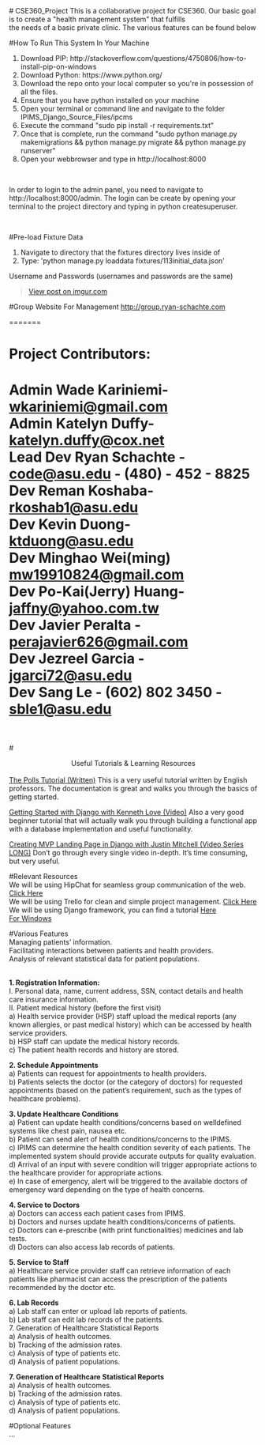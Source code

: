 <html>
<head>
# CSE360_Project
</head>

<body>
This is a collaborative project for CSE360. Our basic goal is to create a "health management system" that fulfills<br />
the needs of a basic private clinic. The various features can be found below

#How To Run This System In Your Machine<br>
<ol>
<li>Download PIP: http://stackoverflow.com/questions/4750806/how-to-install-pip-on-windows</li>
<li>Download Python: https://www.python.org/</li>
<li>Download the repo onto your local computer so you're in possession of all the files.</li>
<li>Ensure that you have python installed on your machine</li>
<li>Open your terminal or command line and navigate to the folder IPIMS_Django_Source_Files/ipcms</li>
<li>Execute the command "sudo pip install -r requirements.txt"</li>
<li>Once that is complete, run the command "sudo python manage.py makemigrations && python manage.py migrate && python manage.py runserver"</li>
<li>Open your webbrowser and type in http://localhost:8000</li>
</ol><br>

In order to login to the admin panel, you need to navigate to http://localhost:8000/admin. The login can be create by opening your terminal to the project directory and typing in python createsuperuser.

<br>

#Pre-load Fixture Data
<ol>
<li>Navigate to directory that the fixtures directory lives inside of</li>
<li>Type: 'python manage.py loaddata fixtures/113initial_data.json'</li>
</ol>

Username and Passwords (usernames and passwords are the same)<br>
<blockquote class="imgur-embed-pub" lang="en" data-id="PBl5Hcl"><a href="//imgur.com/PBl5Hcl">View post on imgur.com</a></blockquote><script async src="//s.imgur.com/min/embed.js" charset="utf-8"></script>


#Group Website For Management
<a href="http://group.ryan-schachte.com">http://group.ryan-schachte.com</a>
<br>

=======
# Project Contributors:<br />
<b>Admin</b> Wade Kariniemi- wkariniemi@gmail.com<br />
<b>Admin</b> Katelyn Duffy- katelyn.duffy@cox.net<br />
<b>Lead Dev</b> Ryan Schachte - code@asu.edu - (480) - 452 - 8825<br />
<b>Dev</b> Reman Koshaba- rkoshab1@asu.edu<br />
<b>Dev</b> Kevin Duong- ktduong@asu.edu<br />
<b>Dev</b> Minghao Wei(ming) mw19910824@gmail.com<br />
<b>Dev</b> Po-Kai(Jerry) Huang- jaffny@yahoo.com.tw<br />
<b>Dev</b> Javier Peralta - perajavier626@gmail.com<br />
<b>Dev</b> Jezreel Garcia - jgarci72@asu.edu<br />
<b>Dev</b> Sang Le - (602) 802 3450 - sble1@asu.edu<br />
<br>
=======


#<center>Useful Tutorials & Learning Resources</center></br>
<a href="https://docs.djangoproject.com/en/1.8/intro/tutorial01/">The Polls Tutorial (Written)</a>
This is a very useful tutorial written by English professors. The documentation is great and walks you through the basics of getting started.

<a href="https://www.youtube.com/watch?v=KZHXjGP71kQ">Getting Started with Django with Kenneth Love (Video)</a>
Also a very good beginner tutorial that will actually walk you through building a functional app with a database implementation and useful functionality.

<a href="https://www.youtube.com/playlist?list=PLEsfXFp6DpzRcd-q4vR5qAgOZUuz8041S">Creating MVP Landing Page in Django with Justin Mitchell (Video Series LONG)</a>
Don’t go through every single video in-depth. It’s time consuming, but very useful. 

#Relevant Resources<br>
We will be using HipChat for seamless group communication of the web. <a href="https://hipchat.com">Click Here</a></br>
We will be using Trello for clean and simple project management. <a href="https://trello.com/b/YylyWZ6n">Click Here</a></br>
We will be using Django framework, you can find a tutorial <a href="https://docs.djangoproject.com/en/1.8/intro/tutorial01/">Here</a></br>
<a href="https://docs.djangoproject.com/en/1.8/howto/windows/">For Windows</a></br>

#Various Features<br />
Managing patients’ information. <br />
Facilitating interactions between patients and health providers.<br />
Analysis of relevant statistical data for patient populations.<br /><br />

<b>1. Registration Information:</b><br />
I. Personal data, name, current address, SSN, contact details
and health care insurance information.<br />
II. Patient medical history (before the first visit)<br />
  a) Health service provider (HSP) staff upload the
medical reports (any known allergies, or past medical
history) which can be accessed by health service
providers.<br />
b) HSP staff can update the medical history records.<br />
c) The patient health records and history are stored.<br />

<b>2. Schedule Appointments</b><br />
a) Patients can request for appointments to health
providers.<br />
b) Patients selects the doctor (or the category of
doctors) for requested appointments (based on
the patient’s requirement, such as the types of
healthcare problems).<br />

<b>3. Update Healthcare Conditions</b><br />
a) Patient can update health conditions/concerns based on welldefined
systems like chest pain, nausea etc. <br />
b) Patient can send alert of health conditions/concerns to the IPIMS. <br />
c) IPIMS can determine the health condition severity of each
patients. The implemented system should provide accurate
outputs for quality evaluation. <br />
d) Arrival of an input with severe condition will trigger appropriate
actions to the healthcare provider for appropriate actions. <br />
e) In case of emergency, alert will be triggered to the available
doctors of emergency ward depending on the type of health
concerns. <br />

<b>4. Service to Doctors</b> <br />
a) Doctors can access each patient cases from IPIMS. <br />
b) Doctors and nurses update health conditions/concerns of
patients. <br />
c) Doctors can e-prescribe (with print functionalities)
medicines and lab tests. <br />
d) Doctors can also access lab records of patients. <br />

<b>5. Service to Staff </b> <br />
a) Healthcare service provider staff can retrieve information of
each patients like pharmacist can access the prescription of
the patients recommended by the doctor etc. <br />

<b>6. Lab Records </b><br />
a) Lab staff can enter or upload lab reports of
patients.<br />
b) Lab staff can edit lab records of the patients.<br />
7. Generation of Healthcare Statistical Reports<br />
a) Analysis of health outcomes.<br />
b) Tracking of the admission rates.<br />
c) Analysis of type of patients etc.<br />
d) Analysis of patient populations.<br />

<b>7. Generation of Healthcare Statistical Reports </b><br />
a) Analysis of health outcomes.<br />
b) Tracking of the admission rates.<br />
c) Analysis of type of patients etc.<br />
d) Analysis of patient populations.<br />

#Optional Features<br/>
... <br/>

</body>
</html>
